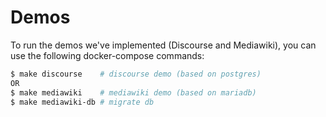 
# Demos

To run the demos we've implemented (Discourse and Mediawiki),
you can use the following docker-compose commands:

```bash
$ make discourse    # discourse demo (based on postgres)
OR
$ make mediawiki    # mediawiki demo (based on mariadb)
$ make mediawiki-db # migrate db
```

